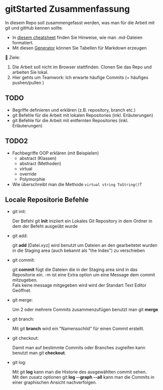 # gitStarted Zusammenfassung
In diesem Repo soll zusammengefasst werden, was man für die Arbeit mit git und gitHub kennen sollte.
- In [diesem cheatsheet](https://github.com/adam-p/markdown-here/wiki/Markdown-Cheatsheet) finden Sie Hinweise, wie man .md-Dateien formatiert.
- Mit diesen [Generator](https://www.tablesgenerator.com/markdown_tables) können Sie Tabellen für Markdown erzeugen

:dart: Ziele:
1. Die Arbeit soll nicht im Browser stattfinden. Clonen Sie das Repo und arbeiten Sie lokal.
1. Hier gehts um Teamwork: Ich erwarte häufige Commits (+ häufiges pushen/pullen )

## TODO
- Begriffe definieren und erklären (z.B. repository, branch etc.)
- git Befehle für die Arbeit mit lokalen Repositories (inkl. Erläuterungen)
- git Befehle für die Arbeit mit entfernten Repositories (inkl. Erläuterungen)

## TODO2
- Fachbegriffe OOP erklären (mit Beispielen)
  - abstract (Klassen)
  - abstract (Methoden)
  - virtual
  - override
  - Polymorphie
- Wie überschreibt man die Methode `virtual string ToString()`?

## Locale Repositorie Befehle
- git init:

   Der Befehl git **Init** iniziiert ein Lokales Git Repository in dem Ordner in dem der Befeht ausgeübt wurde  

- git add:

   git **add** [Datei.xyz] wird benutzt um Dateien an den gearbeitetet wurden in die Staging area (auch bekannt als "the Index") zu verschieben  

- git commit:

   git **commit** fügt die Dateien die in der Staging area sind in das Repositorie ein. -m ist eine Extra option um eine Message dem commit mitzugeben.  
   Fals keine message mitgegeben wird wird der Standart Text Editor Geöffnet.  

- git merge:

   Um 2 oder mehrere Commits zusammenzufügen benutzt man git **merge**  

- git branch:

   Mit git **branch** wird ein "Namensschild" für einen Commit erstellt.  

- git checkout:

   Damit man auf bestimmte Commits oder Branches zugreifen kann benutzt man git **checkout**.  

- git log:

   Mit git **log** kann man die Historie des ausgewählten commit sehen.  
   Mit den zusatz optionen git **log --graph --all** kann man die Commits in einer graphischen Ansicht nachverfolgen.  